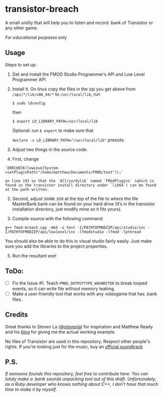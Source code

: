 # transistor-breach
А small unitily that will help you to listen and record .bank of Transistor or any other game.

*For educational purposes only*

## Usage

Steps to set up:

1. Get and install the FMOD Studio Programmer’s API and Low Level Programmer API
2. Install it. On linux copy the files in the zip you get above from `/api/*/lib/x86_64/*` to `/usr/local/lib`, run 

   `$ sudo ldconfig` 
   
   then 
   
   `$ export LD_LIBRARY_PATH=/usr/local/lib`
   
   Optional: run `$ export` to make sure that 
   
   `declare -x LD_LIBRARY_PATH="/usr/local/lib"` presists.

3. Adjust two things in the source code: 
  1. First, change 
  
    `ERRCHECK(lowLevelSystem->setPluginPath("/home/matthew/Documents/FMOD/test"));`
  
    on line 193 so that the `dll/so/dylib` named `FModPlugins` (which is found in the transistor install directory under `lib64`) can be found at the path written. 
  2. Second, adjust `SOUND_DIR` at the top of the file to where the file MasterBank.bank can be found on your hard drive (It’s in the transistor installation directory, just modify mine so it fits yours).
  
4. Compile source with the following command: 

 `g++ fmod-breach.cpp -m64 -o test -I/PATHTOFMODZIP/api/studio/inc -I/PATHTOFMODZIP/api/lowlevel/inc -lfmodstudio -lfmod -lpthread`
   
   You should also be able to do this in visual studio fairly easily. Just make sure you add the libraries to the project properties.
   
5. Run the resultant exe!

## ToDo:

- [ ] Fix the Issue #1. Teach `FMOD_OUTPUTTYPE_WAVWRITER` to break looped events, so it can write file without memory leaking.
- [ ] Make a user-friendly tool that works with any videogame that has .bank files.

## Credits

Great thanks to Steven La (@[stevenla](https://github.com/stevenla "Steven La")) for inspiration and Matthew Ready and his [blog](https://craxic.com/transistor-sound-ripper/ "Transistor Sound Ripper") for giving me the actual working example. 

No files of Transistor are used in this repository. Respect other people's rights. If you're looking just for the music, buy an [official soundtrack](https://supergiantgames.bandcamp.com/album/transistor-original-soundtrack "Transistor Oficial Soundtrack") 

## P.S.

*If someone founds this repository, feel free to contribute here. You can totaly make a .bank sounds unpacking tool out of this draft. Unfortunately, as a Ruby developer who knows nothing about C++, I don't have that much time to make it by myself.*

